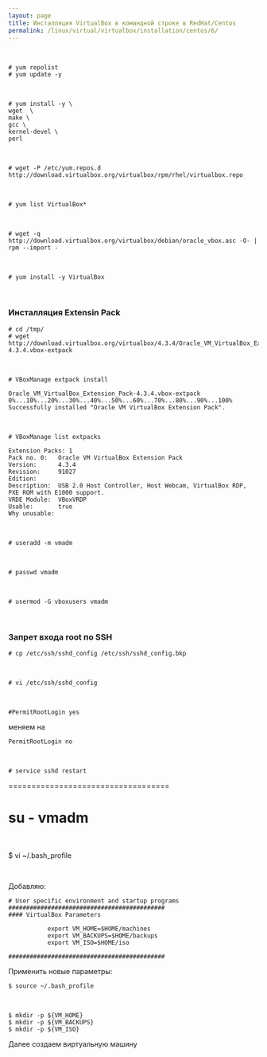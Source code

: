 ```yaml
---
layout: page
title: Инсталляция VirtualBox в командной строке в RedHat/Centos
permalink: /linux/virtual/virtualbox/installation/centos/6/
---
```


<br/>

    # yum repolist
    # yum update -y

<br/>

    # yum install -y \
    wget  \
    make \
    gcc \
    kernel-devel \
    perl

<br/>

    # wget -P /etc/yum.repos.d http://download.virtualbox.org/virtualbox/rpm/rhel/virtualbox.repo

<br/>

    # yum list VirtualBox*

<br/>

    # wget -q http://download.virtualbox.org/virtualbox/debian/oracle_vbox.asc -O- | rpm --import -

<br/>

    # yum install -y VirtualBox

<br/>

### Инсталляция Extensin Pack

    # cd /tmp/
    # wget http://download.virtualbox.org/virtualbox/4.3.4/Oracle_VM_VirtualBox_Extension_Pack-4.3.4.vbox-extpack

<br/>

    # VBoxManage extpack install

    Oracle_VM_VirtualBox_Extension_Pack-4.3.4.vbox-extpack
    0%...10%...20%...30%...40%...50%...60%...70%...80%...90%...100%
    Successfully installed "Oracle VM VirtualBox Extension Pack".

<br/>

    # VBoxManage list extpacks

    Extension Packs: 1
    Pack no. 0:   Oracle VM VirtualBox Extension Pack
    Version:      4.3.4
    Revision:     91027
    Edition:
    Description:  USB 2.0 Host Controller, Host Webcam, VirtualBox RDP, PXE ROM with E1000 support.
    VRDE Module:  VBoxVRDP
    Usable:       true
    Why unusable:


<br/>

    # useradd -m vmadm

<br/>

    # passwd vmadm

<br/>

    # usermod -G vboxusers vmadm



<br/>

### Запрет входа root по SSH


    # cp /etc/ssh/sshd_config /etc/ssh/sshd_config.bkp

<br/>

    # vi /etc/ssh/sshd_config

<br/>

    #PermitRootLogin yes

меняем на

    PermitRootLogin no

<br/>

    # service sshd restart


===================================


# su - vmadm

<br/>

$  vi ~/.bash_profile

<br/>

Добавляю:

    # User specific environment and startup programs
    ############################################
    #### VirtualBox Parameters

               export VM_HOME=$HOME/machines
               export VM_BACKUPS=$HOME/backups
               export VM_ISO=$HOME/iso

    ############################################


Применить новые параметры:

    $ source ~/.bash_profile

<br/>

    $ mkdir -p ${VM_HOME}
    $ mkdir -p ${VM_BACKUPS}
    $ mkdir -p ${VM_ISO}


Далее создаем виртуальную машину
